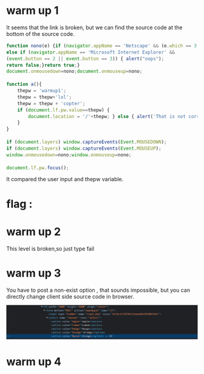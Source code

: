 # warm up 1
It seems that the link is broken, but we can find the source code at the bottom of the source code.
```javascript
function nono(e) {if (navigator.appName == 'Netscape' && (e.which == 3 || e.which == 2)) return false;
else if (navigator.appName == 'Microsoft Internet Explorer' && 
(event.button == 2 || event.button == 3)) { alert("oops");
return false;}return true;}
document.onmousedown=nono;document.onmouseup=nono;

function a(){
	thepw = 'warmup1';
	thepw = thepw+'lol';
	thepw = thepw + 'copter';
	if (document.lf.pw.value==thepw) {
		document.location = '/'+thepw; } else { alert('That is not correct. Please try again.');
	}
}

if (document.layers) window.captureEvents(Event.MOUSEDOWN);
if (document.layers) window.captureEvents(Event.MOUSEUP);
window.onmousedown=nono;window.onmouseup=nono;

document.lf.pw.focus();

```
It compared the user input and thepw variable.
# flag : 

# warm up 2

This level is broken,so just type fail
# warm up 3

You have to post a non-exist option , that sounds impossible, but you can directly change client side source code in browser.

![picture](https://github.com/leohammer123/CTF/blob/main/hax.tor/warm_up/img/3.png)

# warm up 4

